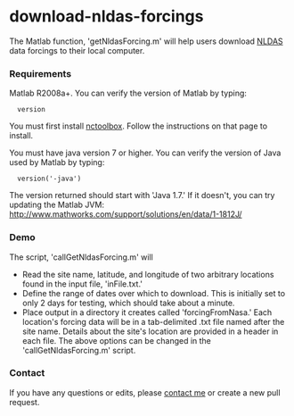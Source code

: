 # download-nldas-forcings
The Matlab function, 'getNldasForcing.m' will help users download [NLDAS](http://ldas.gsfc.nasa.gov/nldas/) data forcings to their local computer.

### Requirements

Matlab R2008a+. You can verify the version of Matlab by typing:

      version

You must first install [nctoolbox](https://github.com/nctoolbox/nctoolbox). Follow the instructions on that page to install.

You must have java version 7 or higher. You can verify the version of Java used by Matlab by typing:

      version('-java')

The version returned should start with 'Java 1.7.' If it doesn't, you can try updating the Matlab JVM: http://www.mathworks.com/support/solutions/en/data/1-1812J/

### Demo

The script, 'callGetNldasForcing.m' will
* Read the site name, latitude, and longitude of two arbitrary locations found in the input file, 'inFile.txt.'
* Define the range of dates over which to download. This is initially set to only 2 days for testing, which should take about a minute.
* Place output in a directory it creates called 'forcingFromNasa.' Each location's forcing data will be in a tab-delimited .txt file named after the site name. Details about the site's location are provided in a header in each file.
The above options can be changed in the 'callGetNldasForcing.m' script.

### Contact
If you have any questions or edits, please [contact me](mailto:peter.shellito@colorado.edu) or create a new pull request.
